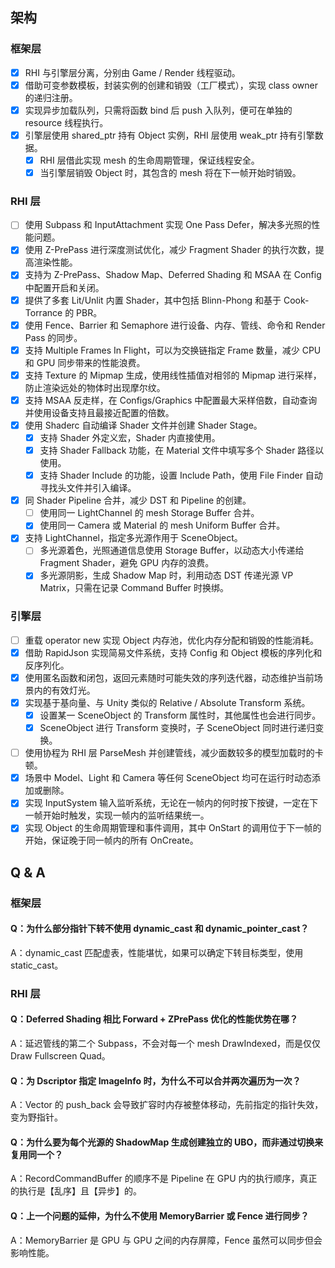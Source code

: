 ## 架构
### 框架层

- [x] RHI 与引擎层分离，分别由 Game / Render 线程驱动。
- [x] 借助可变参数模板，封装实例的创建和销毁（工厂模式），实现 class owner 的递归注册。
- [x] 实现异步加载队列，只需将函数 bind 后 push 入队列，便可在单独的 resource 线程执行。
- [x] 引擎层使用 shared_ptr 持有 Object 实例，RHI 层使用 weak_ptr 持有引擎数据。
  - [x] RHI 层借此实现 mesh 的生命周期管理，保证线程安全。
  - [x] 当引擎层销毁 Object 时，其包含的 mesh 将在下一帧开始时销毁。

### RHI 层

- [ ] 使用 Subpass 和 InputAttachment 实现 One Pass Defer，解决多光照的性能问题。
- [x] 使用 Z-PrePass 进行深度测试优化，减少 Fragment Shader 的执行次数，提高渲染性能。
- [x] 支持为 Z-PrePass、Shadow Map、Deferred Shading 和 MSAA 在 Config 中配置开启和关闭。
- [x] 提供了多套 Lit/Unlit 内置 Shader，其中包括 Blinn-Phong 和基于 Cook-Torrance 的 PBR。
- [x] 使用 Fence、Barrier 和 Semaphore 进行设备、内存、管线、命令和 Render Pass 的同步。
- [x] 支持 Multiple Frames In Flight，可以为交换链指定 Frame 数量，减少 CPU 和 GPU 同步带来的性能浪费。
- [x] 支持 Texture 的 Mipmap 生成，使用线性插值对相邻的 Mipmap 进行采样，防止渲染远处的物体时出现摩尔纹。
- [x] 支持 MSAA 反走样，在 Configs/Graphics 中配置最大采样倍数，自动查询并使用设备支持且最接近配置的倍数。
- [x] 使用 Shaderc 自动编译 Shader 文件并创建 Shader Stage。
  - [x] 支持 Shader 外定义宏，Shader 内直接使用。
  - [x] 支持 Shader Fallback 功能，在 Material 文件中填写多个 Shader 路径以使用。
  - [x] 支持 Shader Include 的功能，设置 Include Path，使用 File Finder 自动寻找头文件并引入编译。
- [x] 同 Shader Pipeline 合并，减少 DST 和 Pipeline 的创建。
  - [ ] 使用同一 LightChannel 的 mesh Storage Buffer 合并。
  - [x] 使用同一 Camera 或 Material 的 mesh Uniform Buffer 合并。
- [x] 支持 LightChannel，指定多光源作用于 SceneObject。
  - [ ] 多光源着色，光照通道信息使用 Storage Buffer，以动态大小传递给 Fragment Shader，避免 GPU 内存的浪费。
  - [x] 多光源阴影，生成 Shadow Map 时，利用动态 DST 传递光源 VP Matrix，只需在记录 Command Buffer 时换绑。

### 引擎层

- [ ] 重载 operator new 实现 Object 内存池，优化内存分配和销毁的性能消耗。
- [x] 借助 RapidJson 实现简易文件系统，支持 Config 和 Object 模板的序列化和反序列化。
- [x] 使用匿名函数和闭包，返回元素随时可能失效的序列迭代器，动态维护当前场景内的有效灯光。
- [x] 实现基于基向量、与 Unity 类似的 Relative / Absolute Transform 系统。
  - [x] 设置某一 SceneObject 的 Transform 属性时，其他属性也会进行同步。
  - [x] SceneObject 进行 Transform 变换时，子 SceneObject 同时进行递归变换。
- [ ] 使用协程为 RHI 层 ParseMesh 并创建管线，减少面数较多的模型加载时的卡顿。 
- [x] 场景中 Model、Light 和 Camera 等任何 SceneObject 均可在运行时动态添加或删除。
- [x] 实现 InputSystem 输入监听系统，无论在一帧内的何时按下按键，一定在下一帧开始时触发，实现一帧内的监听结果统一。
- [x] 实现 Object 的生命周期管理和事件调用，其中 OnStart 的调用位于下一帧的开始，保证晚于同一帧内的所有 OnCreate。

## Q & A

### 框架层

#### Q：为什么部分指针下转不使用 dynamic_cast 和 dynamic_pointer_cast？
A：dynamic_cast 匹配虚表，性能堪忧，如果可以确定下转目标类型，使用 static_cast。

### RHI 层

#### Q：Deferred Shading 相比 Forward + ZPrePass 优化的性能优势在哪？
A：延迟管线的第二个 Subpass，不会对每一个 mesh DrawIndexed，而是仅仅 Draw Fullscreen Quad。

#### Q：为 Dscriptor 指定 ImageInfo 时，为什么不可以合并两次遍历为一次？
A：Vector 的 push_back 会导致扩容时内存被整体移动，先前指定的指针失效，变为野指针。

#### Q：为什么要为每个光源的 ShadowMap 生成创建独立的 UBO，而非通过切换来复用同一个？
A：RecordCommandBuffer 的顺序不是 Pipeline 在 GPU 内的执行顺序，真正的执行是【乱序】且【异步】的。

#### Q：上一个问题的延伸，为什么不使用 MemoryBarrier 或 Fence 进行同步？
A：MemoryBarrier 是 GPU 与 GPU 之间的内存屏障，Fence 虽然可以同步但会影响性能。
